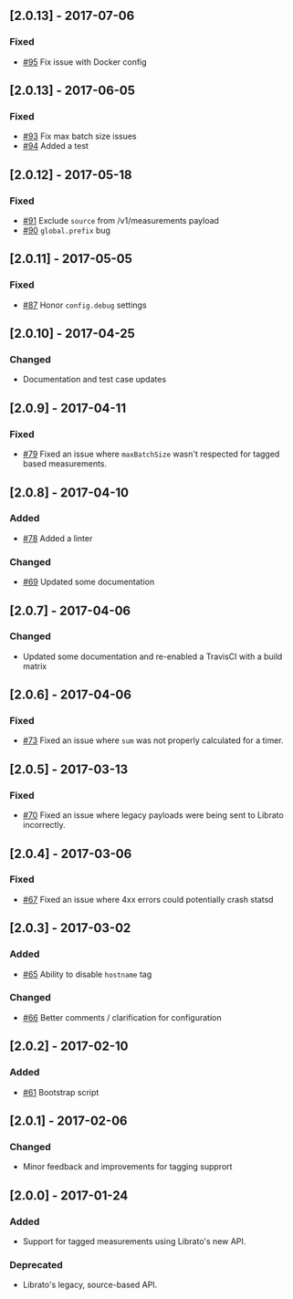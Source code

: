 ## [2.0.13] - 2017-07-06

### Fixed

- [#95](https://github.com/librato/statsd-librato-backend/issues/95) Fix issue with Docker config

## [2.0.13] - 2017-06-05

### Fixed

- [#93](https://github.com/librato/statsd-librato-backend/issues/93) Fix max batch size issues
- [#94](https://github.com/librato/statsd-librato-backend/issues/94) Added a test

## [2.0.12] - 2017-05-18

### Fixed

- [#91](https://github.com/librato/statsd-librato-backend/issues/91) Exclude `source` from /v1/measurements payload
- [#90](https://github.com/librato/statsd-librato-backend/issues/90) `global.prefix` bug

## [2.0.11] - 2017-05-05

### Fixed

- [#87](https://github.com/librato/statsd-librato-backend/issues/87) Honor `config.debug` settings

## [2.0.10] - 2017-04-25

### Changed

- Documentation and test case updates

## [2.0.9] - 2017-04-11

### Fixed
- [#79](https://github.com/librato/statsd-librato-backend/pull/79) Fixed an issue where `maxBatchSize` wasn't respected for tagged based measurements.

## [2.0.8] - 2017-04-10

### Added
- [#78](https://github.com/librato/statsd-librato-backend/pull/78) Added a linter

### Changed

- [#69](https://github.com/librato/statsd-librato-backend/pull/69) Updated some documentation

## [2.0.7] - 2017-04-06

### Changed

- Updated some documentation and re-enabled a TravisCI with a build matrix

## [2.0.6] - 2017-04-06

### Fixed
- [#73](https://github.com/librato/statsd-librato-backend/pull/73) Fixed an issue where `sum` was not properly calculated for a timer.

## [2.0.5] - 2017-03-13

### Fixed
- [#70](https://github.com/librato/statsd-librato-backend/pull/70) Fixed an issue where legacy payloads were being sent to Librato incorrectly.

## [2.0.4] - 2017-03-06

### Fixed
- [#67](https://github.com/librato/statsd-librato-backend/pull/67) Fixed an issue where 4xx errors could potentially crash statsd 

## [2.0.3] - 2017-03-02

### Added
- [#65](https://github.com/librato/statsd-librato-backend/pull/65) Ability to disable `hostname` tag

### Changed
- [#66](https://github.com/librato/statsd-librato-backend/pull/66) Better comments / clarification for configuration

## [2.0.2] - 2017-02-10

### Added
- [#61](https://github.com/librato/statsd-librato-backend/pull/61) Bootstrap script

## [2.0.1] - 2017-02-06

### Changed
- Minor feedback and improvements for tagging supprort

## [2.0.0] - 2017-01-24

### Added
- Support for tagged measurements using Librato's new API.

### Deprecated
- Librato's legacy, source-based API. 
